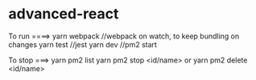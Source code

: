 # advanced-react

To run ====>
yarn webpack //webpack on watch, to keep bundling on changes
yarn test //jest
yarn dev //pm2 start


To stop ===>
yarn pm2 list
yarn pm2 stop <id/name> or yarn pm2 delete <id/name>
